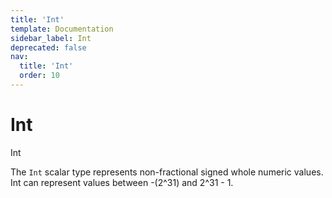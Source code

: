 ```yaml
---
title: 'Int'
template: Documentation
sidebar_label: Int
deprecated: false
nav:
  title: 'Int'
  order: 10
---
```


# Int

<div style={{'fontFamily':'monospace'}}><span style={{'fontSize':'1.5rem','fontWeight':500}}>Int</span></div>

The `Int` scalar type represents non-fractional signed whole numeric values. Int can represent values between -(2^31) and 2^31 - 1.